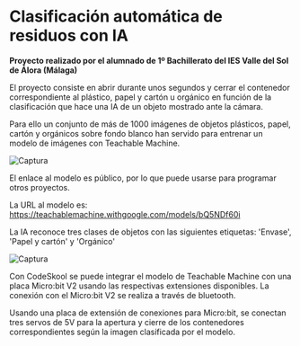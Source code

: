 # Clasificación automática de residuos con IA
**Proyecto realizado por el alumnado de 1º Bachillerato del IES Valle del Sol de Álora (Málaga)**

El proyecto consiste en abrir durante unos segundos y cerrar el contenedor correspondiente al plástico, papel y cartón u orgánico en función de la clasificación que hace una IA de un objeto mostrado ante la cámara.

Para ello un conjunto de más de 1000 imágenes de objetos plásticos, papel, cartón y orgánicos sobre fondo blanco han servido para entrenar un modelo de imágenes con Teachable Machine.

![Captura](https://github.com/TecnoProfesor/Residuos/assets/65020790/72bbe42e-4c24-4b5b-aabd-d223456ea2f5)

El enlace al modelo es público, por lo que puede usarse para programar otros proyectos. 

La URL al modelo es: https://teachablemachine.withgoogle.com/models/bQ5NDf60i

La IA reconoce tres clases de objetos con las siguientes etiquetas: 'Envase', 'Papel  y cartón' y 'Orgánico'

![Captura](https://github.com/TecnoProfesor/Residuos/assets/65020790/4a8eeeac-2a34-4fe0-9437-15b4ff52b248)

Con CodeSkool se puede integrar el modelo de Teachable Machine con una placa Micro:bit V2 usando las respectivas extensiones disponibles. La conexión con el Micro:bit V2 se realiza a través de bluetooth.

Usando una placa de extensión de conexiones para Micro:bit, se conectan tres servos de 5V para la apertura y cierre de los contenedores correspondientes según la imagen clasificada por el modelo.
